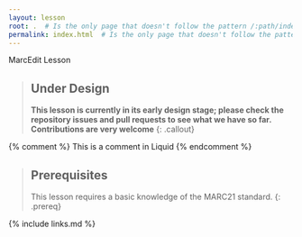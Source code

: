 ```yaml
---
layout: lesson
root: .  # Is the only page that doesn't follow the pattern /:path/index.html
permalink: index.html  # Is the only page that doesn't follow the pattern /:path/index.html
---
```

MarcEdit Lesson

> ## Under Design
>
> **This lesson is currently in its early design stage;
> please check the repository issues and pull requests
> to see what we have so far.
> Contributions are very welcome**
{: .callout}

<!-- this is an html comment -->

{% comment %} This is a comment in Liquid {% endcomment %}

> ## Prerequisites
>
> This lesson requires a basic knowledge of the MARC21 standard.
{: .prereq}

{% include links.md %}
